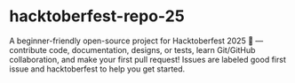 # hacktoberfest-repo-25
A beginner-friendly open-source project for Hacktoberfest 2025 🎉 — contribute code, documentation, designs, or tests, learn Git/GitHub collaboration, and make your first pull request! Issues are labeled good first issue and hacktoberfest to help you get started.
